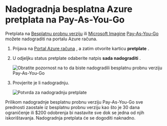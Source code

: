 <properties
   pageTitle="Nadogradnja besplatna Azure pretplata na Pay-As-You-Go | Microsoft Azure"
   description="U članku se opisuje postupak i preduvjeti za nadogradnju s besplatna pretplata na Pay-As-You-Go"
   services=""
   documentationCenter=""
   authors="jlian"
   manager="mbaldwin"
   editor=""
   tags="billing"
   />

<tags
   ms.service="billing"
   ms.devlang="na"
   ms.topic="article"
   ms.tgt_pltfrm="na"
   ms.workload="na"
   ms.date="10/26/2016"
   ms.author="jlian"/>

# <a name="upgrade-your-free-azure-subscription-to-pay-as-you-go"></a>Nadogradnja besplatna Azure pretplata na Pay-As-You-Go

Pretplata na [Besplatnu probnu verziju](https://azure.microsoft.com/free/) ili [Microsoft Imagine](https://azure.microsoft.com/offers/ms-azr-0144p/) [Pay-As-You-Go](https://azure.microsoft.com/offers/ms-azr-0003p/) možete nadograditi na portalu Azure računa. 

1. Prijava na [Portal Azure računa](https://account.windowsazure.com/subscriptions) , a zatim otvorite karticu **pretplate** .

2. U odjeljku status pretplate odaberite natpis **sada nadograditi** .

    ![Obratite pozornost na to da biste nadogradili besplatnu probnu verziju Pay-As-You-Go](./media/billing-upgrade-azure-subscription/billpage.png)

3. Provjerite je li nadogradnju.

    ![Potvrda za nadogradnju pretplate](./media/billing-upgrade-azure-subscription/Upgrade.png)

Prilikom nadogradnje besplatnu probnu verziju Pay-As-You-Go sve prednosti zaostale iz besplatnu probnu verziju kao što je 30 dana ograničenje ili $200 odobrenja bi nastavite sve dok se jedna od njih iskorištavanja. Nadogradnja pretplata će se dogoditi naknadno.
